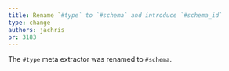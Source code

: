 ```yaml
---
title: Rename `#type` to `#schema` and introduce `#schema_id`
type: change
authors: jachris
pr: 3183
---
```


The `#type` meta extractor was renamed to `#schema`.
